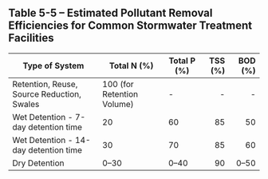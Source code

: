 ## Table 5-5 – Estimated Pollutant Removal Efficiencies for Common Stormwater Treatment Facilities

| Type of System | Total N (%) | Total P (%) | TSS (%) | BOD (%) |
|----------------|------------|------------|--------:|--------:|
| Retention, Reuse, Source Reduction, Swales | 100 (for Retention Volume) | - | - | - |
| Wet Detention - 7-day detention time | 20 | 60 | 85 | 50 |
| Wet Detention - 14-day detention time | 30 | 70 | 85 | 60 |
| Dry Detention | 0–30 | 0–40 | 90 | 0–50 |
